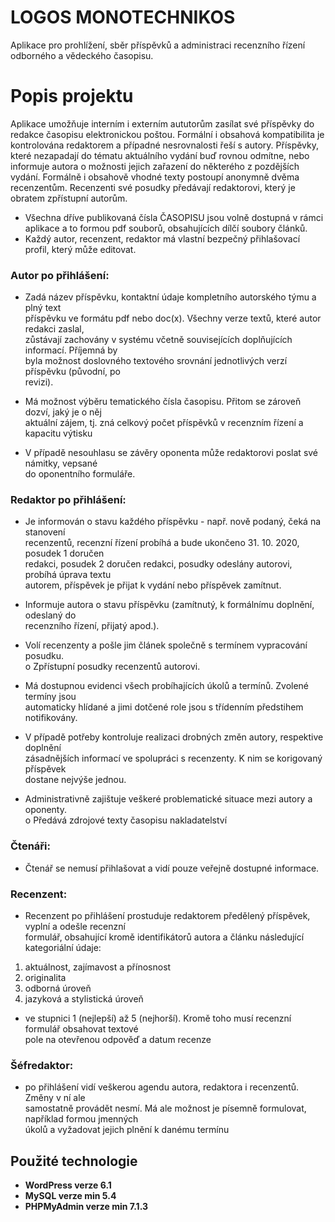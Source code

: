 
# LOGOS MONOTECHNIKOS

Aplikace pro prohlížení, sběr příspěvků a administraci recenzního řízení
odborného a vědeckého časopisu.

# Popis projektu
Aplikace umožňuje interním i externím aututorům zasílat své příspěvky do redakce časopisu elektronickou poštou. Formální i obsahová kompatibilita je kontrolována redaktorem a případné nesrovnalosti řeší
s autory. Příspěvky, které nezapadají do tématu aktuálního vydání buď rovnou odmítne, nebo
informuje autora o možnosti jejich zařazení do některého z pozdějších vydání. Formálně i obsahově vhodné texty postoupí anonymně dvěma recenzentům. Recenzenti své posudky předávají redaktorovi, který je obratem zpřístupní autorům.

 - Všechna dříve publikovaná čísla ČASOPISU jsou volně dostupná v rámci aplikace a to formou pdf
souborů, obsahujících dílčí soubory článků.
- Každý autor, recenzent, redaktor má vlastní bezpečný přihlašovací
profil, který může editovat.


### Autor po přihlášení: 
- Zadá název příspěvku, kontaktní údaje kompletního autorského týmu a plný text  
příspěvku ve formátu  pdf  nebo  doc(x).  Všechny verze textů, které autor redakci zaslal,  
zůstávají zachovány v  systému včetně souvisejících doplňujících informací. Příjemná by  
byla možnost doslovného textového srovnání jednotlivých verzí příspěvku  (původní, po  
revizi).

- Má možnost výběru tematického  čísla  časopisu.  Přitom se zároveň dozví, jaký  je  o něj  
aktuální zájem, tj.  zná  celkový počet příspěvků v  recenzním řízení  a kapacitu výtisku

- V  případě nesouhlasu se  závěry oponenta může redaktorovi poslat své námitky, vepsané  
do oponentního formuláře.

###  Redaktor po přihlášení: 
- Je informován o  stavu  každého příspěvku  -  např.  nově podaný, čeká na stanovení  
recenzentů,  recenzní řízení  probíhá a  bude  ukončeno  31.  10.  2020, posudek 1 doručen  
redakci, posudek 2 doručen redakci, posudky odeslány autorovi, probíhá úprava textu  
autorem, příspěvek je přijat k  vydání nebo příspěvek zamítnut.

- Informuje autora o stavu příspěvku (zamítnutý, k  formálnímu doplnění, odeslaný do  
recenzního řízení, přijatý  apod.).

- Volí  recenzenty  a pošle jim článek společně s  termínem vypracování posudku.  
o  Zpřístupní posudky  recenzentů  autorovi.

- Má dostupnou  evidenci všech  probíhajících úkolů a termínů.  Zvolené termíny jsou  
automaticky hlídané a jimi dotčené role jsou s  třídenním předstihem notifikovány.

- V  případě potřeby kontroluje realizaci drobných změn autory, respektive doplnění  
zásadnějších informací  ve  spolupráci  s  recenzenty.  K  nim se korigovaný příspěvek  
dostane nejvýše jednou.

- Administrativně zajištuje veškeré problematické situace mezi autory a oponenty.  
o  Předává zdrojové texty časopisu nakladatelství

### Čtenáři:
-  Čtenář  se nemusí přihlašovat a vidí pouze veřejně dostupné informace.

### Recenzent:
- Recenzent  po  přihlášení prostuduje  redaktorem předělený  příspěvek,  vyplní  a odešle  recenzní  
formulář, obsahující kromě identifikátorů autora a článku následující kategoriální údaje:  
1.  aktuálnost, zajímavost a přínosnost  
2.  originalita  
3.  odborná úroveň  
4.  jazyková a stylistická úroveň  
- ve stupnici 1 (nejlepší) až 5  (nejhorší). Kromě toho musí recenzní formulář obsahovat textové  
pole na otevřenou odpověď a datum recenze

### Šéfredaktor:
- po přihlášení vidí veškerou agendu  autora, redaktora i  recenzentů.  Změny v  ní ale  
samostatně  provádět  nesmí. Má ale možnost je písemně formulovat, například formou jmenných  
úkolů a vyžadovat jejich plnění k  danému  termínu



## Použité technologie
- **WordPress verze 6.1**
- **MySQL verze min 5.4**
- **PHPMyAdmin verze min 7.1.3**


